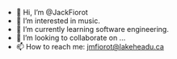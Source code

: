 - 👋 Hi, I’m @JackFiorot
- 👀 I’m interested in music.
- 🌱 I’m currently learning software engineering.
- 💞️ I’m looking to collaborate on ...
- 📫 How to reach me: jmfiorot@lakeheadu.ca

<!---
JackFiorot/JackFiorot is a ✨ special ✨ repository because its `README.md` (this file) appears on your GitHub profile.
You can click the Preview link to take a look at your changes.
--->
